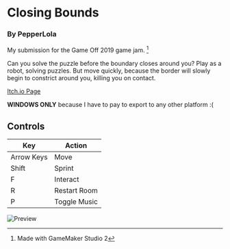 # Closing Bounds
### By PepperLola
My submission for the Game Off 2019 game jam. [^1]

Can you solve the puzzle before the boundary closes around you? Play as a robot, solving puzzles. But move quickly, because the border will slowly begin to constrict around you, killing you on contact.

[Itch.io Page](https://pepperlola.itch.io/closing-bounds)

**WINDOWS ONLY** because I have to pay to export to any other platform :(

## Controls
| Key        | Action       |
| ---------- | ------------ |
| Arrow Keys | Move         |
| Shift      | Sprint       |
| F          | Interact     |
| R          | Restart Room |
| P          | Toggle Music |

![Preview](https://img.itch.zone/aW1hZ2UvNTIwMzI3LzI3MDYyMDkucG5n/original/lrqOmM.png)

[^1]: Made with GameMaker Studio 2
